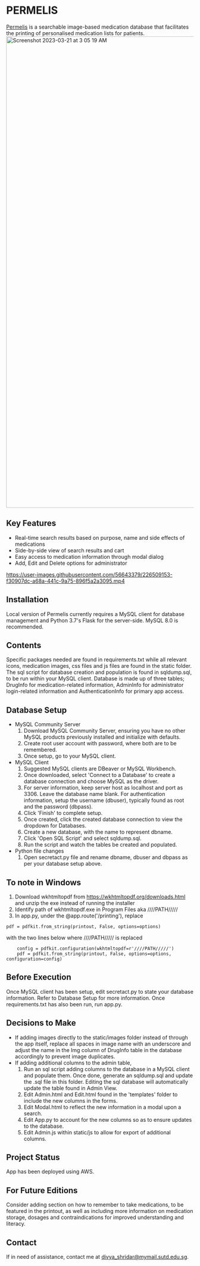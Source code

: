 # PERMELIS
[Permelis](http://shp.permelis.com) is a searchable image-based medication database that facilitates the printing of personalised medication lists for patients.
<img width="1266" alt="Screenshot 2023-03-21 at 3 05 19 AM" src="https://user-images.githubusercontent.com/56643379/226508786-078f0c03-9a6d-46c6-9859-727d8eee169d.png">

## Key Features
* Real-time search results based on purpose, name and side effects of medications
* Side-by-side view of search results and cart
* Easy access to medication information through modal dialog
* Add, Edit and Delete options for administrator

https://user-images.githubusercontent.com/56643379/226509153-f30907dc-a68a-441c-9a75-896f5a2a3095.mp4


## Installation
Local version of Permelis currently requires a MySQL client for database management and Python 3.7's Flask for the server-side. MySQL 8.0 is recommended.

## Contents
Specific packages needed are found in requirements.txt while all relevant icons, medication images, css files and js files are found in the static folder. The sql script for database creation and population is found in sqldump.sql, to be run within your MySQL client. Database is made up of three tables; DrugInfo for medication-related information, AdminInfo for administrator login-related information and AuthenticationInfo for primary app access.

## Database Setup
* MySQL Community Server
    1. Download MySQL Community Server, ensuring you have no other MySQL products previously installed and initialize with defaults.
    2. Create root user account with password, where both are to be remembered.
    3. Once setup, go to your MySQL client.
* MySQL Client
    1. Suggested MySQL clients are DBeaver or MySQL Workbench.
    2. Once downloaded, select 'Connect to a Database' to create a database connection and choose MySQL as the driver. 
    3. For server information, keep server host as localhost and port as 3306. Leave the database name blank. For authentication information, setup the username (dbuser), typically found as root and the password (dbpass).
    4. Click 'Finish' to complete setup.
    5. Once created, click the created database connection to view the dropdown for Databases.
    6. Create a new database, with the name to represent dbname.
    7. Click 'Open SQL Script' and select sqldump.sql.
    8. Run the script and watch the tables be created and populated.
* Python file changes
    1. Open secretact.py file and rename dbname, dbuser and dbpass as per your database setup above.

## To note in Windows 
1. Download wkhtmltopdf from https://wkhtmltopdf.org/downloads.html and unzip the exe instead of running the installer
2. Identify path of wkhtmltopdf.exe in Program Files aka ////PATH/////
3. In app.py, under the @app.route('/printing'), replace 
~~~
pdf = pdfkit.from_string(printout, False, options=options) 
~~~
with the two lines below where ////PATH///// is replaced
~~~
    config = pdfkit.configuration(wkhtmltopdf=r'////PATH/////')
    pdf = pdfkit.from_string(printout, False, options=options, configuration=config)
~~~

## Before Execution
Once MySQL client has been setup, edit secretact.py to state your database information. Refer to Database Setup for more information. Once requirements.txt has also been run, run app.py.

## Decisions to Make
* If adding images directly to the static/images folder instead of through the app itself, replace all spaces in image name with an underscore and adjust the name in the Img column of DrugInfo table in the database accordingly to prevent image duplicates.
* If adding additional columns to the admin table, 
    1. Run an sql script adding columns to the database in a MySQL client and populate them. Once done, generate an sqldump.sql and update the .sql file in this folder. Editing the sql database will automatically update the table found in Admin View.
    2. Edit Admin.html and Edit.html found in the 'templates' folder to include the new columns in the forms.
    3. Edit Modal.html to reflect the new information in a modal upon a search.
    4. Edit App.py to account for the new columns so as to ensure updates to the database.
    5. Edit Admin.js within static/js to allow for export of additional columns. 

## Project Status
App has been deployed using AWS.

## For Future Editions
Consider adding section on how to remember to take medications, to be featured in the printout, as well as including more information on medication storage, dosages and contraindications for improved understanding and literacy.

## Contact
If in need of assistance, contact me at divya_shridar@mymail.sutd.edu.sg.

